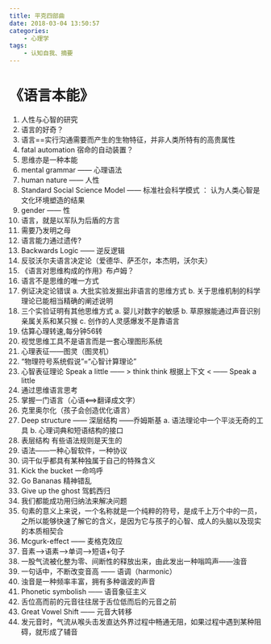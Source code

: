 ```yaml
---
title: 平克四部曲
date: 2018-03-04 13:50:57
categories: 
    - 心理学
tags:
    - 认知自我、摘要
---
```


# 《语言本能》
1. 人性与心智的研究
2. 语言的好奇？
3. 语言==实行沟通需要而产生的生物特征，并非人类所特有的高贵属性
4. fatal automation 宿命的自动装置？
5. 思维亦是一种本能
6. mental grammar —— 心理语法
7. human nature —— 人性
8. Standard Social Science Model —— 标准社会科学模式 ： 认为人类心智是文化环境塑造的结果
9. gender —— 性
10. 语言，就是以军队为后盾的方言
11. 需要乃发明之母
12. 语言能力通过遗传?
13. Backwards Logic —— 逆反逻辑
14. 反驳沃尔夫语言决定论（爱德华、萨丕尔，本杰明，沃尔夫）
15. 《语言对思维构成的作用》布卢姆？
16. 语言不是思维的唯一方式
17. 例证决定论错误
    a. 大批实验发掘出非语言的思维方式
    b. 关于思维机制的科学理论已能相当精确的阐述说明
18. 三个实验证明有其他思维方式
    a. 婴儿对数字的敏感
    b. 草原猴能通过声音识别亲属关系和某只猴
    c. 创作的人灵感爆发不是靠语言
19. 估算心理转速,每分钟56转
20. 视觉思维工具不是语言而是一套心理图形系统
21. 心理表征——图灵（图灵机）
22. “物理符号系统假说”=“心智计算理论”
23. 心智表征理论
            Speak a little
            —— >
think                          think   根据上下文
            < ——
            Speak a little
24.  通过思维语言思考
25.  掌握一门语言（心语<==>翻译成文字）
26.  克里奥尔化（孩子会创造优化语言）
27.  Deep structure —— 深层结构 ——乔姆斯基
    a. 语法理论中一个平淡无奇的工具
    b. 心理词典和短语结构的接口
28.  表层结构 有些语法规则是天生的
29.  语法——一种心智软件，一种协议
30.  词干似乎都具有某种独属于自己的特殊含义
31.  Kick the bucket 一命呜呼
32.  Go Bananas 精神错乱
33.  Give up the ghost 驾鹤西归
34.  我们都能成功用归纳法来解决问题
35.  句素的意义上来说，一个名称就是一个纯粹的符号，是成千上万个中的一员，之所以能够快速了解它的含义，是因为它与孩子的心智、成人的头脑以及现实的本质相契合
36.  Mcgurk-effect —— 麦格克效应
37.  音素——>语素——>单词——>短语+句子
38.  一股气流被化整为零、间断性的释放出来，由此发出一种嗡鸣声——浊音
39.  一句话中，不断改变音高 —— 语调（harmonic）
40.  浊音是一种频率丰富，拥有多种谐波的声音
41.  Phonetic symbolish —— 语音象征主义
42.  舌位高而前的元音往往居于舌位低而后的元音之前
43.  Great Vowel Shift —— 元音大转移
44.  发元音时，气流从喉头击发直达外界过程中畅通无阻，如果过程中遇到某种阻碍，就形成了辅音
